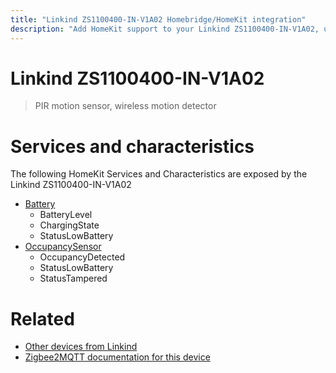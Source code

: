 ```yaml
---
title: "Linkind ZS1100400-IN-V1A02 Homebridge/HomeKit integration"
description: "Add HomeKit support to your Linkind ZS1100400-IN-V1A02, using Homebridge, Zigbee2MQTT and homebridge-z2m."
---
```

<!---
This file has been GENERATED using src/docgen/docgen.ts
DO NOT EDIT THIS FILE MANUALLY!
-->
# Linkind ZS1100400-IN-V1A02
> PIR motion sensor, wireless motion detector


# Services and characteristics
The following HomeKit Services and Characteristics are exposed by
the Linkind ZS1100400-IN-V1A02

* [Battery](../../battery.md)
  * BatteryLevel
  * ChargingState
  * StatusLowBattery
* [OccupancySensor](../../sensors.md)
  * OccupancyDetected
  * StatusLowBattery
  * StatusTampered


# Related
* [Other devices from Linkind](../index.md#linkind)
* [Zigbee2MQTT documentation for this device](https://www.zigbee2mqtt.io/devices/ZS1100400-IN-V1A02.html)